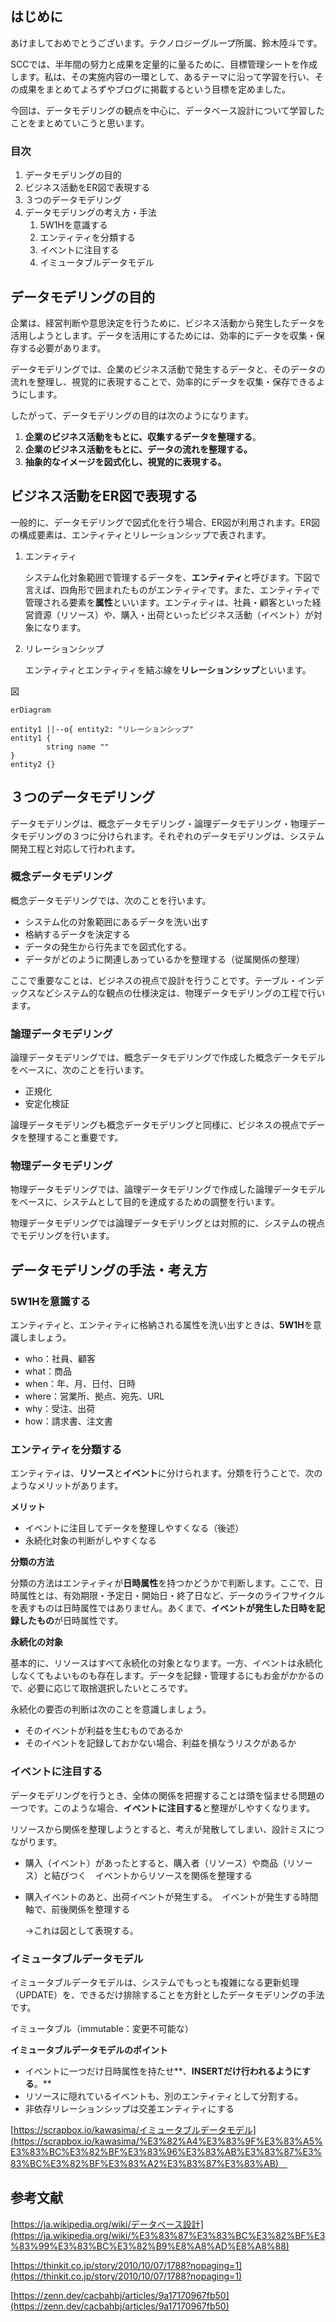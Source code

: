 ## はじめに

あけましておめでとうございます。テクノロジーグループ所属、鈴木陸斗です。

SCCでは、半年間の努力と成果を定量的に量るために、目標管理シートを作成します。私は、その実施内容の一環として、あるテーマに沿って学習を行い、その成果をまとめてよろずやブログに掲載するという目標を定めました。

今回は、データモデリングの観点を中心に、データベース設計について学習したことをまとめていこうと思います。

### 目次

1. データモデリングの目的
2. ビジネス活動をER図で表現する
3. ３つのデータモデリング
4. データモデリングの考え方・手法
    1. 5W1Hを意識する
    2. エンティティを分類する
    3. イベントに注目する
    4. イミュータブルデータモデル

## データモデリングの目的

企業は、経営判断や意思決定を行うために、ビジネス活動から発生したデータを活用しようとします。データを活用にするためには、効率的にデータを収集・保存する必要があります。

データモデリングでは、企業のビジネス活動で発生するデータと、そのデータの流れを整理し、視覚的に表現することで、効率的にデータを収集・保存できるようにします。

したがって、データモデリングの目的は次のようになります。

1. **企業のビジネス活動をもとに、収集するデータを整理する**。
2. **企業のビジネス活動をもとに、データの流れを整理する。**
3. **抽象的なイメージを図式化し、視覚的に表現する。**

## ビジネス活動をER図で表現する

一般的に、データモデリングで図式化を行う場合、ER図が利用されます。ER図の構成要素は、エンティティとリレーションシップで表されます。

1. エンティティ
    
    システム化対象範囲で管理するデータを、**エンティティ**と呼びます。下図で言えば、四角形で囲まれたものがエンティティです。また、エンティティで管理される要素を**属性**といいます。エンティティは、社員・顧客といった経営資源（リソース）や、購入・出荷といったビジネス活動（イベント）が対象になります。
    
2. リレーションシップ
    
    エンティティとエンティティを結ぶ線を**リレーションシップ**といいます。
    

図

```mermaid
erDiagram

entity1 ||--o{ entity2: "リレーションシップ"
entity1 {
		string name ""
}
entity2 {}

```

## ３つのデータモデリング

データモデリングは、概念データモデリング・論理データモデリング・物理データモデリングの３つに分けられます。それぞれのデータモデリングは、システム開発工程と対応して行われます。

### 概念データモデリング

概念データモデリングでは、次のことを行います。

- システム化の対象範囲にあるデータを洗い出す
- 格納するデータを決定する
- データの発生から行先までを図式化する。
- データがどのように関連しあっているかを整理する（従属関係の整理）

ここで重要なことは、ビジネスの視点で設計を行うことです。テーブル・インデックスなどシステム的な観点の仕様決定は、物理データモデリングの工程で行います。

### 論理データモデリング

論理データモデリングでは、概念データモデリングで作成した概念データモデルをベースに、次のことを行います。

- 正規化
- 安定化検証

論理データモデリングも概念データモデリングと同様に、ビジネスの視点でデータを整理すること重要です。

### 物理データモデリング

物理データモデリングでは、論理データモデリングで作成した論理データモデルをベースに、システムとして目的を達成するための調整を行います。

物理データモデリングでは論理データモデリングとは対照的に、システムの視点でモデリングを行います。

## データモデリングの手法・考え方

### 5W1Hを意識する

エンティティと、エンティティに格納される属性を洗い出すときは、**5W1H**を意識しましょう。

- who：社員、顧客
- what：商品
- when：年、月、日付、日時
- where：営業所、拠点、宛先、URL
- why：受注、出荷
- how：請求書、注文書

### エンティティを分類する

エンティティは、**リソース**と**イベント**に分けられます。分類を行うことで、次のようなメリットがあります。

**メリット**

- イベントに注目してデータを整理しやすくなる（後述）
- 永続化対象の判断がしやすくなる

**分類の方法**

分類の方法はエンティティが**日時属性**を持つかどうかで判断します。ここで、日時属性とは、有効期限・予定日・開始日・終了日など、データのライフサイクルを表すものは日時属性ではありません。あくまで、**イベントが発生した日時を記録したもの**が日時属性です。

**永続化の対象**

基本的に、リソースはすべて永続化の対象となります。一方、イベントは永続化しなくてもよいものも存在します。データを記録・管理するにもお金がかかるので、必要に応じて取捨選択したいところです。

永続化の要否の判断は次のことを意識しましょう。

- そのイベントが利益を生むものであるか
- そのイベントを記録しておかない場合、利益を損なうリスクがあるか

### イベントに注目する

データモデリングを行うとき、全体の関係を把握することは頭を悩ませる問題の一つです。このような場合、**イベントに注目する**と整理がしやすくなります。

リソースから関係を整理しようとすると、考えが発散してしまい、設計ミスにつながります。

- 購入（イベント）があったとすると、購入者（リソース）や商品（リソース）と結びつく　イベントからリソースを関係を整理する
- 購入イベントのあと、出荷イベントが発生する。　イベントが発生する時間軸で、前後関係を整理する
    
    →これは図として表現する。
    

### イミュータブルデータモデル

イミュータブルデータモデルは、システムでもっとも複雑になる更新処理（UPDATE）を、できるだけ排除することを方針としたデータモデリングの手法です。

イミュータブル（immutable：変更不可能な）

**イミュータブルデータモデルのポイント**

- イベントに一つだけ日時属性を持たせ**、**INSERTだけ行われるようにする**。**
- リソースに隠れているイベントも、別のエンティティとして分割する。
- 非依存リレーションシップは交差エンティティにする

[https://scrapbox.io/kawasima/イミュータブルデータモデル](https://scrapbox.io/kawasima/%E3%82%A4%E3%83%9F%E3%83%A5%E3%83%BC%E3%82%BF%E3%83%96%E3%83%AB%E3%83%87%E3%83%BC%E3%82%BF%E3%83%A2%E3%83%87%E3%83%AB)　

## 参考文献

[https://ja.wikipedia.org/wiki/データベース設計](https://ja.wikipedia.org/wiki/%E3%83%87%E3%83%BC%E3%82%BF%E3%83%99%E3%83%BC%E3%82%B9%E8%A8%AD%E8%A8%88)

[https://thinkit.co.jp/story/2010/10/07/1788?nopaging=1](https://thinkit.co.jp/story/2010/10/07/1788?nopaging=1)

[https://zenn.dev/cacbahbj/articles/9a17170967fb50](https://zenn.dev/cacbahbj/articles/9a17170967fb50)
